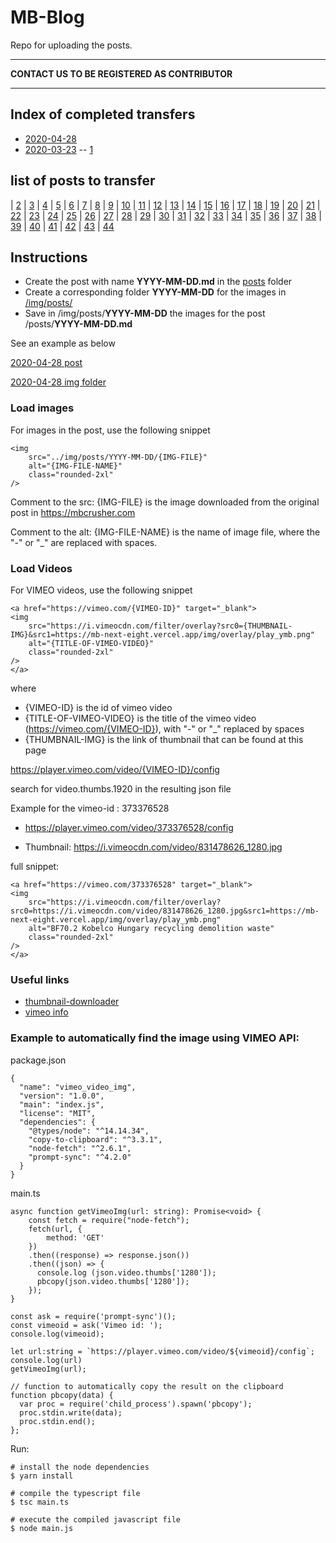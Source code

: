 # MB-Blog

Repo for uploading the posts.

---
**CONTACT US TO BE REGISTERED AS CONTRIBUTOR**



___

## Index of completed transfers

- [2020-04-28](./posts/2020-04-28.md)
- [2020-03-23](./posts/2020-03-23.md)
-- [1](https://www.mbcrusher.com/ja/jp/お知らせ/news/ロータリースクリーニングバケットmb-hdsで何が処理できる？)    

## list of posts to transfer


| [2](https://www.mbcrusher.com/ja/jp/お知らせ/news/スキッドステアローダ、ホイールローダ、バックホーローダ-br-最大効果を得るための９つのポイント)
| [3](https://www.mbcrusher.com/ja/jp/お知らせ/news/mbクラッシャーのツインヘッダー：橋の上や交通量の多い道路での工事に最適)
| [4](https://www.mbcrusher.com/ja/jp/お知らせ/news/建設副産物：それ、本当に廃棄物？)
| [5](https://www.mbcrusher.com/ja/jp/お知らせ/news/えっ、それ可能なの？-ちょっと特殊な作業でもmbアタッチメントを使ってサクッと処理)
| [6](https://www.mbcrusher.com/ja/jp/お知らせ/news/建設副産物を処理する５つのシンプルな方法)
| [7](https://www.mbcrusher.com/ja/jp/お知らせ/news/次世代mbツインヘッダーを使う理由)
| [8](https://www.mbcrusher.com/ja/jp/お知らせ/news/立ち止まることはできない、とデータが語る。-現場のプロたちの言葉。)
| [9](https://www.mbcrusher.com/ja/jp/お知らせ/news/mbクラッシャーが新世代ロータリースクリーニングバケットを発表：様々な素材を素早く処理する多機能システム登場)
| [10](https://www.mbcrusher.com/ja/jp/お知らせ/news/離島とアタッチメント：離島での工事に伴う数々の難関を乗り越え、問題点を収益力に転換。「不可能」を「可能」に切り替えた事例を４件ご紹介します。)
| [11](https://www.mbcrusher.com/ja/jp/お知らせ/news/バケットクラッシャーの姿が見えません。　でもそっとしておきましょう。)
| [12](https://www.mbcrusher.com/ja/jp/お知らせ/news/作業現場はいつでも活気に溢れています)
| [13](https://www.mbcrusher.com/ja/jp/お知らせ/news/スウィートな仕事)
| [14](https://www.mbcrusher.com/ja/jp/お知らせ/news/mbジャパン-コベルコ建機)
| [15](https://www.mbcrusher.com/ja/jp/お知らせ/news/鋳造産業：スクラップから価値を生み出す)
| [16](https://www.mbcrusher.com/ja/jp/お知らせ/news/mbクラッシャージャパン-コマツ)
| [17](https://www.mbcrusher.com/ja/jp/お知らせ/news/fifa-2022-カタール大会に向けmbクラッシャー大活躍。)
| [18](https://www.mbcrusher.com/ja/jp/お知らせ/news/溝堀の進化-世界へ開拓)
| [19](https://www.mbcrusher.com/ja/jp/お知らせ/news/解体と建築からなる廃棄物の新時代。)
| [20](https://www.mbcrusher.com/ja/jp/お知らせ/news/2018年3月18日。-世界中で、リサイクルのすべてに捧げる1日。)
| [21](https://www.mbcrusher.com/ja/jp/お知らせ/news/素晴らしい！　bf１５０.１０はアルメニアの採石場にて硬い岩を粉砕！)
| [22](https://www.mbcrusher.com/ja/jp/お知らせ/news/mb-r500、ツインヘッダー)
| [23](https://www.mbcrusher.com/ja/jp/お知らせ/news/mb-高性能ツインヘッダー)
| [24](https://www.mbcrusher.com/ja/jp/お知らせ/news/mbに新シリーズ登場！)
| [25](https://www.mbcrusher.com/ja/jp/お知らせ/news/ブドウの収穫は最盛期...-意外な場所でもmbが活躍)
| [26](https://www.mbcrusher.com/ja/jp/お知らせ/news/ペルーの採掘現場で、バケットクラッシャーbf120.4はキャタピラー336の重機に取り付けられています。bf120.4で破砕された骨材は様々な方法でリサイクルされます。)
| [27](https://www.mbcrusher.com/ja/jp/お知らせ/news/mbクラッシャー-利益と環境保護を同時に実現)
| [28](https://www.mbcrusher.com/ja/jp/お知らせ/news/mbクラッシャー、-autostrada-polska-2017にて特別賞を獲得)
| [29](https://www.mbcrusher.com/ja/jp/お知らせ/news/2017new環境展　mbクラッシャーの革新)
| [30](https://www.mbcrusher.com/ja/jp/お知らせ/news/山頂での破砕)
| [31](https://www.mbcrusher.com/ja/jp/お知らせ/news/mbバケットクラッシャー-玄武岩の破砕が可能になりました！)
| [32](https://www.mbcrusher.com/ja/jp/お知らせ/news/固定式破砕機とバケットクラッシャーの同時利用のご提案)
| [33](https://www.mbcrusher.com/ja/jp/お知らせ/news/mbの革命は第4世代へ)
| [34](https://www.mbcrusher.com/ja/jp/お知らせ/news/mb-ブラジル・サンパウロ支社をオープン)
| [35](https://www.mbcrusher.com/ja/jp/お知らせ/news/コーカサスのガス輸送工事で活躍するmbスクリーンバケット)
| [36](https://www.mbcrusher.com/ja/jp/お知らせ/news/bf135.8とmb-s18-がサEジアラビアの大規模採石場で大活躍しています。)
| [37](https://www.mbcrusher.com/ja/jp/お知らせ/news/コマツ名古屋『お客様感謝フェア2015』に出展します。2015年3月14日、15日　株式会社前田製作所　コマツ名古屋-レンタル21)
| [38](https://www.mbcrusher.com/ja/jp/お知らせ/news/mbを導入するとこんなに違いがあります。-「mbアニメーション」。)
| [39](https://www.mbcrusher.com/ja/jp/お知らせ/news/mb-バウマ2016にて世界の脚光を浴びる)
| [40](https://www.mbcrusher.com/ja/jp/お知らせ/news/mb-japan-@-n-expo-2014-tokyo)
| [41](https://www.mbcrusher.com/ja/jp/お知らせ/news/mb-c50が受賞！)
| [42](https://www.mbcrusher.com/ja/jp/お知らせ/news/mb-japanは-ニシコン創立75周年　大感謝祭フェアーに参加します！-大阪でお待ちしています！)
| [43](https://www.mbcrusher.com/ja/jp/お知らせ/news/mb-@-bauma-2013)
| [44](https://www.mbcrusher.com/ja/jp/お知らせ/news/mb社製品が倍増　－　新モデルmb-l登場！)



## Instructions

- Create the post with name **YYYY-MM-DD.md** in the [posts](./posts) folder
- Create a corresponding folder **YYYY-MM-DD** for the images in [/img/posts/](./img/posts/)
- Save in  /img/posts/**YYYY-MM-DD**  the images for the post /posts/**YYYY-MM-DD.md**

See an example as below

[2020-04-28 post](./posts/2020-04-28.md)

[2020-04-28 img folder](./img/posts/2020-04-28)


### Load images

For images in the post, use the following snippet

```
<img 
    src="../img/posts/YYYY-MM-DD/{IMG-FILE}"
    alt="{IMG-FILE-NAME}"
    class="rounded-2xl"
/>
```

Comment to the src:
{IMG-FILE} is the image downloaded from the original post in https://mbcrusher.com

Comment to the alt:
{IMG-FILE-NAME} is the name of image file, where the "-" or "_" are replaced with spaces. 

### Load Videos
For VIMEO videos, use the following snippet

```
<a href="https://vimeo.com/{VIMEO-ID}" target="_blank">
<img 
    src="https://i.vimeocdn.com/filter/overlay?src0={THUMBNAIL-IMG}&src1=https://mb-next-eight.vercel.app/img/overlay/play_ymb.png"
    alt="{TITLE-OF-VIMEO-VIDEO}"
    class="rounded-2xl"
/>
</a>

```

where 

- {VIMEO-ID} is the id of vimeo video
- {TITLE-OF-VIMEO-VIDEO} is the title of the vimeo video (https://vimeo.com/{VIMEO-ID}), with "-" or "_" replaced by spaces
- {THUMBNAIL-IMG} is the link of thumbnail that can be found at this page

https://player.vimeo.com/video/{VIMEO-ID}/config

search for video.thumbs.1920 in the resulting json file

Example for the vimeo-id : 373376528

- https://player.vimeo.com/video/373376528/config

- Thumbnail: https://i.vimeocdn.com/video/831478626_1280.jpg


full snippet:

```
<a href="https://vimeo.com/373376528" target="_blank">
<img 
    src="https://i.vimeocdn.com/filter/overlay?src0=https://i.vimeocdn.com/video/831478626_1280.jpg&src1=https://mb-next-eight.vercel.app/img/overlay/play_ymb.png"
    alt="BF70.2 Kobelco Hungary recycling demolition waste"
    class="rounded-2xl"
/>
</a>
```

### Useful links

- [thumbnail-downloader](https://thumbnail-downloader.com/vimeo/)
- [vimeo info](https://player.vimeo.com/video/302289235/config)



### Example to automatically find the image using VIMEO API:

package.json
```
{
  "name": "vimeo_video_img",
  "version": "1.0.0",
  "main": "index.js",
  "license": "MIT",
  "dependencies": {
    "@types/node": "^14.14.34",
    "copy-to-clipboard": "^3.3.1",
    "node-fetch": "^2.6.1",
    "prompt-sync": "^4.2.0"
  }
}
```

main.ts
```
async function getVimeoImg(url: string): Promise<void> {
    const fetch = require("node-fetch");
    fetch(url, {
        method: 'GET'
    })
    .then((response) => response.json())
    .then((json) => {
      console.log (json.video.thumbs['1280']);
      pbcopy(json.video.thumbs['1280']);
    });
}

const ask = require('prompt-sync')();
const vimeoid = ask('Vimeo id: ');
console.log(vimeoid);

let url:string = `https://player.vimeo.com/video/${vimeoid}/config`;
console.log(url)
getVimeoImg(url);

// function to automatically copy the result on the clipboard
function pbcopy(data) {
  var proc = require('child_process').spawn('pbcopy');
  proc.stdin.write(data);
  proc.stdin.end();
};
```

Run: 

```
# install the node dependencies
$ yarn install

# compile the typescript file
$ tsc main.ts

# execute the compiled javascript file
$ node main.js

```

